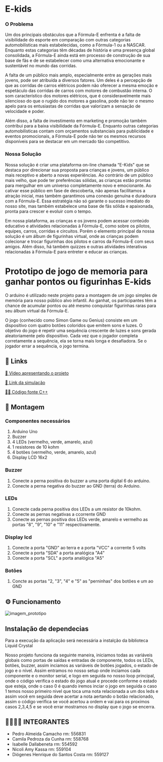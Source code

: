 # E-kids

### O Problema
Um dos principais obstáculos que a Fórmula-E enfrenta é a falta de visibilidade do esporte em comparação com outras categorias automobilísticas mais estabelecidas, como a Fórmula-1 ou a NASCAR. Enquanto estas categorias têm décadas de história e uma presença global consolidada, a Fórmula-E ainda está em processo de construção de sua base de fãs e de se estabelecer como uma alternativa emocionante e sustentável no mundo das corridas.

A falta de um público mais amplo, especialmente entre as gerações mais jovens, pode ser atribuída a diversos fatores. Um deles é a percepção de que as corridas de carros elétricos podem não oferecer a mesma emoção e espetáculo das corridas de carros com motores de combustão interna. O som característico dos motores elétricos, que é consideravelmente mais silencioso do que o rugido dos motores a gasolina, pode não ter o mesmo apelo para os entusiastas de corridas que valorizam a sensação de velocidade e poder.

Além disso, a falta de investimento em marketing e promoção também contribui para a baixa visibilidade da Fórmula-E. Enquanto outras categorias automobilísticas contam com orçamentos substanciais para publicidade e eventos promocionais, a Fórmula-E pode não ter os mesmos recursos disponíveis para se destacar em um mercado tão competitivo.

### Nossa Solução
Nossa solução é criar uma plataforma on-line chamada “E-Kids" que se destaca por direcionar sua proposta para crianças e jovens, um público mais receptivo e aberto a novas experiências. Ao contrário de um público mais velho, que pode ter preferências sólidas, as crianças estão prontas para mergulhar em um universo completamente novo e emocionante. Ao cativar esse público em fase de descoberta, não apenas facilitamos a atração inicial, mas também garantimos uma conexão genuína e duradoura com a Fórmula-E. Essa estratégia não só garante o sucesso imediato do nosso site, mas também estabelece uma base de fãs sólida e apaixonada, pronta para crescer e evoluir com o tempo.

Em nossa plataforma, as crianças e os jovens podem acessar conteúdo educativo e atividades relacionadas à Fórmula-E, como sobre os pilotos, equipes, carros, corridas e circuitos. Porém o elemento principal da nossa solução é um álbum de figurinhas virtual, onde as crianças podem colecionar e trocar figurinhas dos pilotos e carros da Fórmula-E com seus amigos. Além disso, há também quizzes e outras atividades interativas relacionadas à Fórmula-E para entreter e educar as crianças. 


# Prototipo de jogo de memoria para ganhar pontos ou figurinhas E-kids
O arduino é utilizado neste projeto para a montagem de um jogo simples de memória para nosso público alvo infantil. Ao ganhat, os participantes têm a chance de acumular pontos ou até mesmo conquistar figurinhas raras para seu álbum virtual da Fórmula-E.

O jogo (conhecido como Simon Game ou Genius) consiste em um dispositivo com quatro botões coloridos que emitem sons e luzes. O objetivo do jogo é repetir uma sequência crescente de luzes e sons gerada aleatoriamente pelo dispositivo. Cada vez que o jogador completa corretamente a sequência, ela se torna mais longa e desafiadora. Se o jogador errar a sequência, o jogo termina. 

## 🔗 Links
[🎥 Vídeo apresentando o projeto](https://youtu.be/3hbB1hQXCTA)

[💎 Link da simulação](https://wokwi.com/projects/400532287525314561)

[👩‍💻 Código fonte C++](https://github.com/Pedro-Camacho/Challenge-Edge-Computing/blob/main/Jogo_E-kids.c%2B%2B)

## 🔨 Montagem
### Componentes necessários
1. Arduino Uno
2. Buzzer
3. 4 LEDs (vermelho, verde, amarelo, azul)
5. 1 resistores de 10 kohm
6. 4 botões (vermelho, verde, amarelo, azul)
7. Display LCD 16x2

   
### Buzzer
1. Conecte a perna positiva do buzzer a uma porta digital 6 do arduino.
2. Conecte a perna negativa do buzzer ao GND (terra) do Arduino.
   
### LEDs
1. Conecte cada perna positiva dos LEDs a um resistor de 10kohm.
2. Conecte as pernas negativas a ccorrente GND
3. Conecte as pernas positiva dos LEDs verde, amarelo e vermelho as portas "8", "9", "10" e "11" respectivamente.

### Display lcd
1. Conecte a porta "GND" ao terra e a porta "VCC" a corrente 5 volts
2. Conecte a porta "SDA" a porta analógica "A4"
3. Conecte a porta "SCL" a porta analógica "A5"

### Botôes 
1. Concte as portas "2, "3", "4" e "5" as "perninhas" dos botões e um ao GND
   
## ⚙ Funcionamento
![imagem_prototipo](https://github.com/Pedro-Camacho/Challenge-Edge-Computing/assets/49591140/026dd98d-9577-4e96-a6bc-0a47b0cd490d)


## Instalação de dependecias
Para a execução da aplicação será necessária a instalção da biblioteca Liquid Crystal

Nosso projeto funciona da seguinte maneira, iniciamos todas as variáveis globais como portas de saídas e entradas de componente,
todos os LEDs, botões, buzzer, assim inciamos as variáveis de botões jogados, o estado de jogo e o nível.
Assim entramos no nosso setup onde inciamos cada componente e o monitor serial, e logo em seguida no nosso loop principal, onde o código verifica o estado do jogo atual e procede conforme o estado que esteja, onde o caso 0 é quando iremos inciar o jogo em seguida o caso 1 temos nosso primeiro nivel que toca uma nota relacionada a um dos leds e assim você em seguida deve acertar a nota aertando o botão relacionado, assim o código verifica se você acertou a ordem e vai para os proximos casos 2,3,4,5 e se você errar mostramos no display que o jogo se encerra.



## 🙎‍♂️🙎‍♀️ INTEGRANTES

- Pedro Almeida Camacho rm: 556831
- Camila Pedroza da Cunha rm: 558768
- Isabelle Dallabeneta rm: 554592
- Nicoli Amy Kassa rm: 559104
- Diógenes Henrique do Santos Costa rm: 559127
